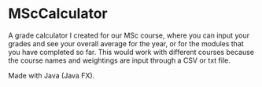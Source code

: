 # MScCalculator
A grade calculator I created for our MSc course, where you can input your grades and see your overall average for the year, or for the modules that you have completed so far. This would work with different courses because the course names and weightings are input through a CSV or txt file.

Made with Java (Java FX). 
